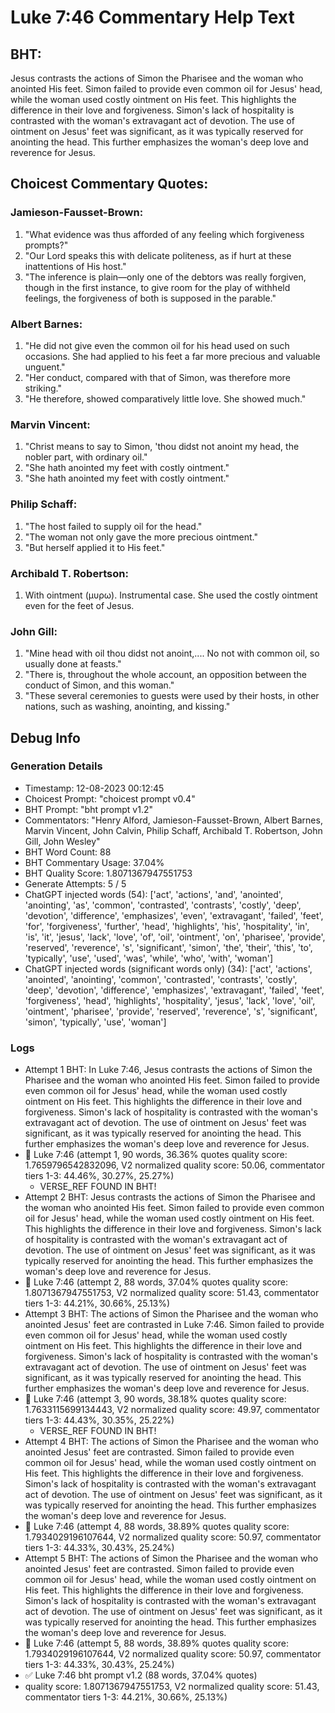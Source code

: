 # Luke 7:46 Commentary Help Text

## BHT:
Jesus contrasts the actions of Simon the Pharisee and the woman who anointed His feet. Simon failed to provide even common oil for Jesus' head, while the woman used costly ointment on His feet. This highlights the difference in their love and forgiveness. Simon's lack of hospitality is contrasted with the woman's extravagant act of devotion. The use of ointment on Jesus' feet was significant, as it was typically reserved for anointing the head. This further emphasizes the woman's deep love and reverence for Jesus.

## Choicest Commentary Quotes:
### Jamieson-Fausset-Brown:
1. "What evidence was thus afforded of any feeling which forgiveness prompts?"
2. "Our Lord speaks this with delicate politeness, as if hurt at these inattentions of His host."
3. "The inference is plain—only one of the debtors was really forgiven, though in the first instance, to give room for the play of withheld feelings, the forgiveness of both is supposed in the parable."

### Albert Barnes:
1. "He did not give even the common oil for his head used on such occasions. She had applied to his feet a far more precious and valuable unguent." 
2. "Her conduct, compared with that of Simon, was therefore more striking."
3. "He therefore, showed comparatively little love. She showed much."

### Marvin Vincent:
1. "Christ means to say to Simon, 'thou didst not anoint my head, the nobler part, with ordinary oil." 
2. "She hath anointed my feet with costly ointment."
3. "She hath anointed my feet with costly ointment."

### Philip Schaff:
1. "The host failed to supply oil for the head."
2. "The woman not only gave the more precious ointment."
3. "But herself applied it to His feet."

### Archibald T. Robertson:
1.  With ointment (μυρω). Instrumental case. She used the costly ointment even for the feet of Jesus. 


### John Gill:
1. "Mine head with oil thou didst not anoint,.... No not with common oil, so usually done at feasts." 
2. "There is, throughout the whole account, an opposition between the conduct of Simon, and this woman."
3. "These several ceremonies to guests were used by their hosts, in other nations, such as washing, anointing, and kissing."


## Debug Info
### Generation Details
- Timestamp: 12-08-2023 00:12:45
- Choicest Prompt: "choicest prompt v0.4"
- BHT Prompt: "bht prompt v1.2"
- Commentators: "Henry Alford, Jamieson-Fausset-Brown, Albert Barnes, Marvin Vincent, John Calvin, Philip Schaff, Archibald T. Robertson, John Gill, John Wesley"
- BHT Word Count: 88
- BHT Commentary Usage: 37.04%
- BHT Quality Score: 1.8071367947551753
- Generate Attempts: 5 / 5
- ChatGPT injected words (54):
	['act', 'actions', 'and', 'anointed', 'anointing', 'as', 'common', 'contrasted', 'contrasts', 'costly', 'deep', 'devotion', 'difference', 'emphasizes', 'even', 'extravagant', 'failed', 'feet', 'for', 'forgiveness', 'further', 'head', 'highlights', 'his', 'hospitality', 'in', 'is', 'it', 'jesus', 'lack', 'love', 'of', 'oil', 'ointment', 'on', 'pharisee', 'provide', 'reserved', 'reverence', 's', 'significant', 'simon', 'the', 'their', 'this', 'to', 'typically', 'use', 'used', 'was', 'while', 'who', 'with', 'woman']
- ChatGPT injected words (significant words only) (34):
	['act', 'actions', 'anointed', 'anointing', 'common', 'contrasted', 'contrasts', 'costly', 'deep', 'devotion', 'difference', 'emphasizes', 'extravagant', 'failed', 'feet', 'forgiveness', 'head', 'highlights', 'hospitality', 'jesus', 'lack', 'love', 'oil', 'ointment', 'pharisee', 'provide', 'reserved', 'reverence', 's', 'significant', 'simon', 'typically', 'use', 'woman']

### Logs
- Attempt 1 BHT: In Luke 7:46, Jesus contrasts the actions of Simon the Pharisee and the woman who anointed His feet. Simon failed to provide even common oil for Jesus' head, while the woman used costly ointment on His feet. This highlights the difference in their love and forgiveness. Simon's lack of hospitality is contrasted with the woman's extravagant act of devotion. The use of ointment on Jesus' feet was significant, as it was typically reserved for anointing the head. This further emphasizes the woman's deep love and reverence for Jesus.
- 🔄 Luke 7:46 (attempt 1, 90 words, 36.36% quotes quality score: 1.7659796542832096, V2 normalized quality score: 50.06, commentator tiers 1-3: 44.46%, 30.27%, 25.27%) 
	- VERSE_REF FOUND IN BHT!
- Attempt 2 BHT: Jesus contrasts the actions of Simon the Pharisee and the woman who anointed His feet. Simon failed to provide even common oil for Jesus' head, while the woman used costly ointment on His feet. This highlights the difference in their love and forgiveness. Simon's lack of hospitality is contrasted with the woman's extravagant act of devotion. The use of ointment on Jesus' feet was significant, as it was typically reserved for anointing the head. This further emphasizes the woman's deep love and reverence for Jesus.
- 🔄 Luke 7:46 (attempt 2, 88 words, 37.04% quotes quality score: 1.8071367947551753, V2 normalized quality score: 51.43, commentator tiers 1-3: 44.21%, 30.66%, 25.13%)
- Attempt 3 BHT: The actions of Simon the Pharisee and the woman who anointed Jesus' feet are contrasted in Luke 7:46. Simon failed to provide even common oil for Jesus' head, while the woman used costly ointment on His feet. This highlights the difference in their love and forgiveness. Simon's lack of hospitality is contrasted with the woman's extravagant act of devotion. The use of ointment on Jesus' feet was significant, as it was typically reserved for anointing the head. This further emphasizes the woman's deep love and reverence for Jesus.
- 🔄 Luke 7:46 (attempt 3, 90 words, 38.18% quotes quality score: 1.7633115699134443, V2 normalized quality score: 49.97, commentator tiers 1-3: 44.43%, 30.35%, 25.22%) 
	- VERSE_REF FOUND IN BHT!
- Attempt 4 BHT: The actions of Simon the Pharisee and the woman who anointed Jesus' feet are contrasted. Simon failed to provide even common oil for Jesus' head, while the woman used costly ointment on His feet. This highlights the difference in their love and forgiveness. Simon's lack of hospitality is contrasted with the woman's extravagant act of devotion. The use of ointment on Jesus' feet was significant, as it was typically reserved for anointing the head. This further emphasizes the woman's deep love and reverence for Jesus.
- 🔄 Luke 7:46 (attempt 4, 88 words, 38.89% quotes quality score: 1.7934029196107644, V2 normalized quality score: 50.97, commentator tiers 1-3: 44.33%, 30.43%, 25.24%)
- Attempt 5 BHT: The actions of Simon the Pharisee and the woman who anointed Jesus' feet are contrasted. Simon failed to provide even common oil for Jesus' head, while the woman used costly ointment on His feet. This highlights the difference in their love and forgiveness. Simon's lack of hospitality is contrasted with the woman's extravagant act of devotion. The use of ointment on Jesus' feet was significant, as it was typically reserved for anointing the head. This further emphasizes the woman's deep love and reverence for Jesus.
- 🔄 Luke 7:46 (attempt 5, 88 words, 38.89% quotes quality score: 1.7934029196107644, V2 normalized quality score: 50.97, commentator tiers 1-3: 44.33%, 30.43%, 25.24%)
- ✅ Luke 7:46 bht prompt v1.2 (88 words, 37.04% quotes)
- quality score: 1.8071367947551753, V2 normalized quality score: 51.43, commentator tiers 1-3: 44.21%, 30.66%, 25.13%)